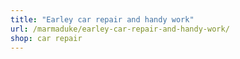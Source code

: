 ```yaml
---
title: "Earley car repair and handy work"
url: /marmaduke/earley-car-repair-and-handy-work/
shop: car repair
---
```

